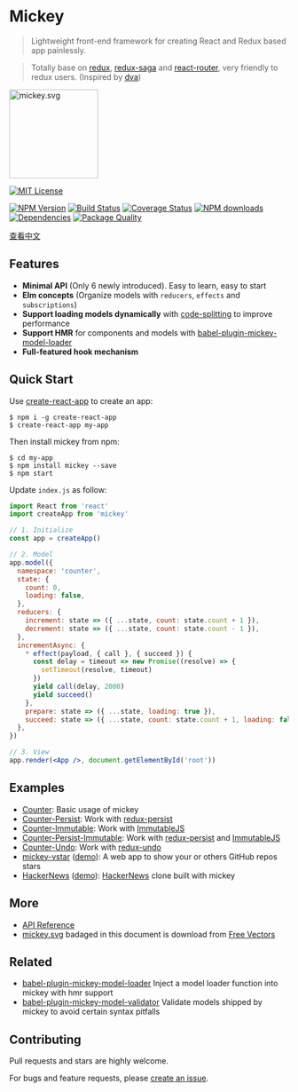 # Mickey

> Lightweight front-end framework for creating React and Redux based app painlessly.

> Totally base on [redux](https://github.com/reactjs/redux), [redux-saga](https://github.com/yelouafi/redux-saga) and [react-router](https://github.com/ReactTraining/react-router), very friendly to redux users. (Inspired by [dva](https://github.com/dvajs/dva))

<img src="http://ojh17srjb.bkt.gdipper.com/mickey.svg" alt="mickey.svg" width="160px">

[![MIT License](https://img.shields.io/badge/license-MIT_License-green.svg?style=flat-square)](https://github.com/mickey/mickey/blob/master/LICENSE)

[![NPM Version](https://img.shields.io/npm/v/mickey.svg?style=flat-square)](https://www.npmjs.com/package/mickey)
[![Build Status](https://img.shields.io/travis/mickeyjsx/mickey.svg?style=flat)](https://travis-ci.org/mickeyjsx/mickey)
[![Coverage Status](https://img.shields.io/coveralls/mickeyjsx/mickey.svg?style=flat)](https://coveralls.io/r/mickeyjsx/mickey)
[![NPM downloads](http://img.shields.io/npm/dm/mickey.svg?style=flat)](https://npmjs.org/package/mickey)
[![Dependencies](https://david-dm.org/mickey/mickey/status.svg)](https://david-dm.org/mickey/mickey)
[![Package Quality](http://npm.packagequality.com/shield/mickey.svg)](http://packagequality.com/#?package=mickey)

[查看中文](./docs/zh-CN/README.md)

## Features

- **Minimal API** (Only 6 newly introduced). Easy to learn, easy to start
- **Elm concepts** (Organize models with `reducers`, `effects` and `subscriptions`)
- **Support loading models dynamically** with [code-splitting](https://webpack.js.org/guides/code-splitting/) to improve performance
- **Support HMR** for components and models with [babel-plugin-mickey-model-loader](https://github.com/mickeyjsx/babel-plugin-mickey-model-loader)
- **Full-featured hook mechanism**

## Quick Start

Use [create-react-app](https://github.com/facebookincubator/create-react-app) to create an app:

```shell
$ npm i -g create-react-app
$ create-react-app my-app
```

Then install mickey from npm:

```shell
$ cd my-app
$ npm install mickey --save
$ npm start
```

Update `index.js` as follow:

```jsx
import React from 'react'
import createApp from 'mickey'

// 1. Initialize
const app = createApp()

// 2. Model
app.model({
  namespace: 'counter',
  state: {
    count: 0,
    loading: false,
  },
  reducers: {
    increment: state => ({ ...state, count: state.count + 1 }),
    decrement: state => ({ ...state, count: state.count - 1 }),
  },
  incrementAsync: {
    * effect(payload, { call }, { succeed }) {
      const delay = timeout => new Promise((resolve) => {
        setTimeout(resolve, timeout)
      })
      yield call(delay, 2000)
      yield succeed()
    },
    prepare: state => ({ ...state, loading: true }),
    succeed: state => ({ ...state, count: state.count + 1, loading: false }),
  },
})

// 3. View
app.render(<App />, document.getElementById('root'))
```

## Examples

- [Counter](./examples/counter): Basic usage of mickey
- [Counter-Persist](./examples/counter-persist): Work with [redux-persist](https://github.com/rt2zz/redux-persist)
- [Counter-Immutable](./examples/counter-immutable): Work with [ImmutableJS](https://github.com/facebook/immutable-js/)
- [Counter-Persist-Immutable](./examples/counter-persist-immutable): Work with [redux-persist](https://github.com/rt2zz/redux-persist) and [ImmutableJS](https://github.com/facebook/immutable-js/)
- [Counter-Undo](./examples/counter-undo): Work with [redux-undo](https://github.com/omnidan/redux-undo)
- [mickey-vstar](https://github.com/mickeyjsx/mickey-vstar) ([demo](http://mickeyjsx.github.io/vstar)): A web app to show your or others GitHub repos stars
- [HackerNews](https://github.com/mickeyjsx/mickey-hackernews) ([demo](http://mickeyjsx.github.io/hackernews)): [HackerNews](https://github.com/vuejs/vue-hackernews-2.0) clone built with mickey

## More

- [API Reference](./docs/en-US/API.md)
- [mickey.svg](./mickey.svg) badaged in this document is download from [Free Vectors](http://all-free-download.com/free-vector/download/disney-disney-vector_288586.html)


## Related

- [babel-plugin-mickey-model-loader](https://github.com/mickeyjsx/babel-plugin-mickey-model-loader) Inject a model loader function into mickey with hmr support
- [babel-plugin-mickey-model-validator](https://github.com/mickeyjsx/babel-plugin-mickey-model-validator) Validate models shipped by mickey to avoid certain syntax pitfalls


## Contributing

Pull requests and stars are highly welcome.

For bugs and feature requests, please [create an issue](https://github.com/mickey/mickey/issues/new).
